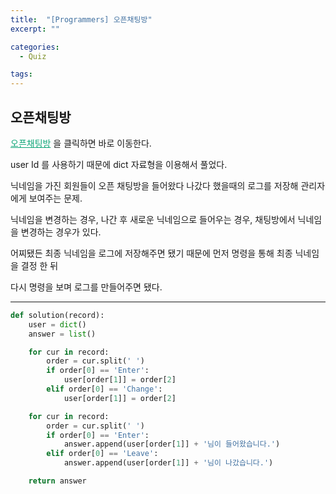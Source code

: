 ```yaml
---
title:  "[Programmers] 오픈채팅방"
excerpt: ""

categories:
  - Quiz

tags:
---
```


## 오픈채팅방

<a href="https://programmers.co.kr/learn/courses/30/lessons/42888" style="color:#0FA678" target="_blank">오픈채팅방</a> 을 클릭하면 바로 이동한다.

user Id 를 사용하기 때문에 dict 자료형을 이용해서 풀었다.

닉네임을 가진 회원들이 오픈 채팅방을 들어왔다 나갔다 했을때의 로그를 저장해 관리자에게 보여주는 문제.

닉네임을 변경하는 경우, 나간 후 새로운 닉네임으로 들어우는 경우, 채팅방에서 닉네임을 변경하는 경우가 있다.

어찌됐든 최종 닉네임을 로그에 저장해주면 됐기 때문에 먼저 명령을 통해 최종 닉네임을 결정 한 뒤

다시 명령을 보며 로그를 만들어주면 됐다.

---

```python
def solution(record):
	user = dict()
	answer = list()

	for cur in record:
		order = cur.split(' ')
		if order[0] == 'Enter':
			user[order[1]] = order[2]
		elif order[0] == 'Change':
			user[order[1]] = order[2]

	for cur in record:
		order = cur.split(' ')
		if order[0] == 'Enter':
			answer.append(user[order[1]] + '님이 들어왔습니다.')
		elif order[0] == 'Leave':
			answer.append(user[order[1]] + '님이 나갔습니다.')

	return answer
```

